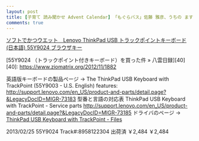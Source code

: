 ```yaml
---
layout: post
title: [子育て 読み聞かせ Advent Calendar] 「もぐらバス」佐藤 雅彦、うちの ますみ
comments: true
---
```


[ソフトでかつウエット　Lenovo ThinkPad USB トラックポイントキーボード(日本語) 55Y9024 ブラウザキー](http://softandwet.blog64.fc2.com/blog-entry-27.html)

[55Y9024 （トラックポイント付きキーボード）を買った件 » 八雲日録][40][40]: https://www.ziomatrix.org/2012/11/1882

英語版キーボードの製品ページ → The ThinkPad USB Keyboard with TrackPoint (55Y9003 - U.S. English) features: http://support.lenovo.com/en_US/product-and-parts/detail.page?&LegacyDocID=MIGR-73183
型番と言語の対応表 ThinkPad USB Keyboard with TrackPoint - Service parts http://support.lenovo.com/en_US/product-and-parts/detail.page?&LegacyDocID=MIGR-73185
ドライバのページ → [ThinkPad USB Keyboard with TrackPoint - Files](http://support.lenovo.com/en_US/downloads/detail.page?DocID=DS013897)


2013/02/25
55Y9024
Track#:8958122304
出荷済
	￥2,484	￥2,484